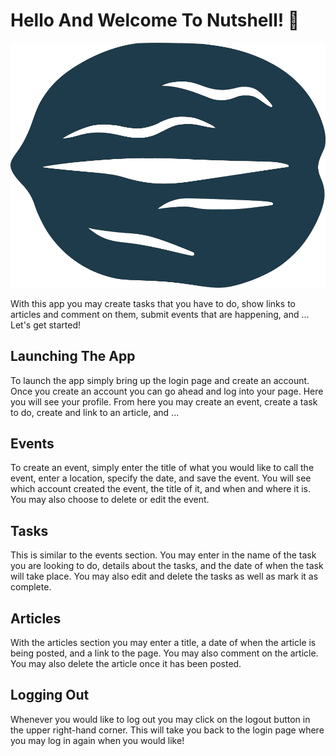 # Hello And Welcome To Nutshell!   🥜
![GitHub Logo](/blueNutshell3.png)

With this app you may create tasks that you have to do, show links to articles and comment on them, submit events that are happening, and ...
Let's get started!

## Launching The App
To launch the app simply bring up the login page and create an account. Once you create an account you can go ahead and log into your page.
Here you will see your profile. From here you may create an event, create a task to do, create and link to an article, and ...

## Events
To create an event, simply enter the title of what you would like to call the event, enter a location, specify the date, and save the event.
You will see which account created the event, the title of it, and when and where it is. You may also choose to delete or edit the event.

## Tasks
This is similar to the events section. You may enter in the name of the task you are looking to do, details about the tasks, and the date of when the task will take place.
You may also edit and delete the tasks as well as mark it as complete.

## Articles
With the articles section you may enter a title, a date of when the article is being posted, and a link to the page.
You may also comment on the article. You may also delete the article once it has been posted.

## Logging Out
Whenever you would like to log out you may click on the logout button in the upper right-hand corner. This will take you back to the login page where you may log in again when you would like!
